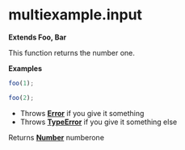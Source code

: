 <!-- Generated by documentation.js. Update this documentation by updating the source code. -->

# multiexample.input

**Extends Foo, Bar**

This function returns the number one.

**Examples**

```javascript
foo(1);
```

```javascript
foo(2);
```

-   Throws **[Error](https://developer.mozilla.org/en-US/docs/Web/JavaScript/Reference/Global_Objects/Error)** if you give it something
-   Throws **[TypeError](https://developer.mozilla.org/en-US/docs/Web/JavaScript/Reference/Global_Objects/TypeError)** if you give it something else

Returns **[Number](https://developer.mozilla.org/en-US/docs/Web/JavaScript/Reference/Global_Objects/Number)** numberone
